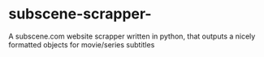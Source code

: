 # subscene-scrapper-
A subscene.com website scrapper written in python, that outputs a nicely formatted objects for movie/series subtitles
